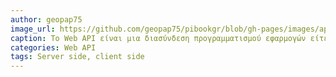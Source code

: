 ```yaml
---
author: geopap75
image_url: https://github.com/geopap75/pibookgr/blob/gh-pages/images/api-internet.gif
caption: Το Web API είναι μια διασύνδεση προγραμματισμού εφαρμογών είτε για έναν διακομιστή ιστού(web server) είτε για ένα πρόγραμμα περιήγησης ιστού(web browser)
categories: Web API
tags: Server side, client side
---
```

